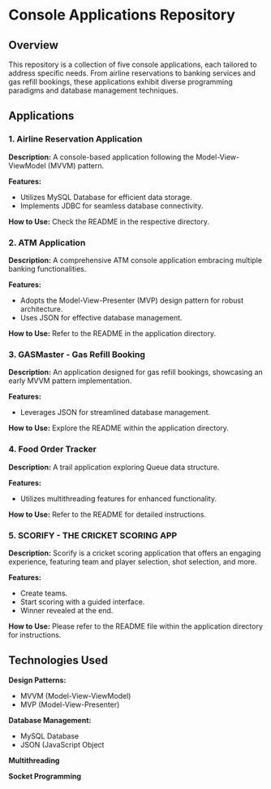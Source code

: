 # Console Applications Repository

## Overview

This repository is a collection of five console applications, each tailored to address specific needs. From airline reservations to banking services and gas refill bookings, these applications exhibit diverse programming paradigms and database management techniques.

## Applications

### 1. Airline Reservation Application

**Description:** A console-based application following the Model-View-ViewModel (MVVM) pattern.

**Features:**
- Utilizes MySQL Database for efficient data storage.
- Implements JDBC for seamless database connectivity.

**How to Use:** Check the README in the respective directory.

### 2. ATM Application

**Description:** A comprehensive ATM console application embracing multiple banking functionalities.

**Features:**
- Adopts the Model-View-Presenter (MVP) design pattern for robust architecture.
- Uses JSON for effective database management.

**How to Use:** Refer to the README in the application directory.

### 3. GASMaster - Gas Refill Booking

**Description:** An application designed for gas refill bookings, showcasing an early MVVM pattern implementation.

**Features:**
- Leverages JSON for streamlined database management.

**How to Use:** Explore the README within the application directory.

### 4. Food Order Tracker

**Description:** A trail application exploring Queue data structure.

**Features:**
- Utilizes multithreading features for enhanced functionality.

**How to Use:** Refer to the README for detailed instructions.

### 5. SCORIFY - THE CRICKET SCORING APP

**Description:** Scorify is a cricket scoring application that offers an engaging experience, featuring team and player selection, shot selection, and more.

**Features:**
- Create teams.
- Start scoring with a guided interface.
- Winner revealed at the end.

**How to Use:** Please refer to the README file within the application directory for instructions.



## Technologies Used

**Design Patterns:**
- MVVM (Model-View-ViewModel)
- MVP (Model-View-Presenter)

**Database Management:**
- MySQL Database
- JSON (JavaScript Object 

**Multithreading**

**Socket Programming**
